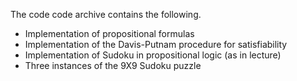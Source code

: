 The code code archive contains the following.

* Implementation of propositional formulas
* Implementation of the Davis-Putnam procedure for satisfiability
* Implementation of Sudoku in propositional logic (as in lecture)
* Three instances of the 9X9 Sudoku puzzle
